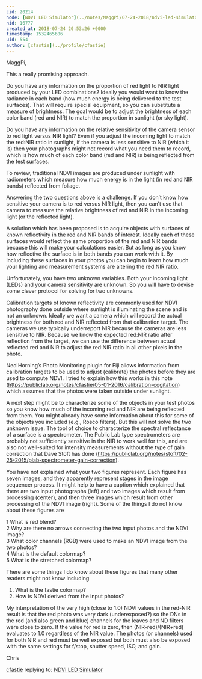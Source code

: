 ```yaml
---
cid: 20214
node: [NDVI LED Simulator](../notes/MaggPi/07-24-2018/ndvi-led-simulator)
nid: 16777
created_at: 2018-07-24 20:53:26 +0000
timestamp: 1532465606
uid: 554
author: [cfastie](../profile/cfastie)
---
```


MaggPi,

This a really promising approach. 

Do you have any information on the proportion of red light to NIR light produced by your LED combinations? Ideally you would want to know the radiance in each band (how much energy is being delivered to the test surfaces). That will require special equipment, so you can substitute a measure of brightness. The goal would be to adjust the brightness of each color band (red and NIR) to match the proportion in sunlight (or sky light).

Do you have any information on the relative sensitivity of the camera sensor to red light versus NIR light? Even if you adjust the incoming light to match the red:NIR ratio in sunlight, if the camera is less sensitive to NIR (which it is) then your photographs might not record what you need them to record, which is how much of each color band (red and NIR) is being reflected from the test surfaces.

To review, traditional NDVI images are produced under sunlight with radiometers which measure how much energy is in the light (in red and NIR bands) reflected from foliage. 

Answering the two questions above is a challenge. If you don’t know how sensitive your camera is to red versus NIR light, then you can’t use that camera to measure the relative brightness of red and NIR in the incoming light (or the reflected light). 

A solution which has been proposed is to acquire objects with surfaces of known reflectivity in the red and NIR bands of interest. Ideally each of these surfaces would reflect the same proportion of the red and NIR bands because this will make your calculations easier. But as long as you know how reflective the surface is in both bands you can work with it. By including these surfaces in your photos you can begin to learn how much your lighting and measurement systems are altering the red:NIR ratio.

Unfortunately, you have two unknown variables. Both your incoming light (LEDs) and your camera sensitivity are unknown. So you will have to devise some clever protocol for solving for two unknowns. 

Calibration targets of known reflectivity are commonly used for NDVI photography done outside where sunlight is illuminating the scene and is not an unknown. Ideally we want a camera which will record the actual brightness for both red and NIR reflected from that calibration target. The cameras we use typically underreport NIR because the cameras are less sensitive to NIR. Because we know the expected red:NIR ratio after reflection from the target, we can use the difference between actual reflected red and NIR to adjust the red:NIR ratio in all other pixels in the photo.

Ned Horning’s Photo Monitoring plugin for Fiji allows information from calibration targets to be used to adjust (calibrate) the photos before they are used to compute NDVI. I tried to explain how this works in this note (https://publiclab.org/notes/cfastie/05-01-2016/calibration-cogitation) which assumes that the photos were taken outside under sunlight.

A next step might be to characterize some of the objects in your test photos so you know how much of the incoming red and NIR are being reflected from them. You might already have some information about this for some of the objects you included (e.g., Rosco filters). But this will not solve the two unknown issue. The tool of choice to characterize the spectral reflectance of a surface is a spectrometer. The Public Lab type spectrometers are probably not sufficiently sensitive in the NIR to work well for this, and are also not well-suited for intensity measurements without the type of gain correction that Dave Stoft has done (https://publiclab.org/notes/stoft/02-25-2015/plab-spectrometer-gain-correction).

You have not explained what your two figures represent. Each figure has seven images, and they apparently represent stages in the image sequencer process. It might help to have a caption which explained that there are two input photographs (left) and two images which result from processing (center), and then three images which result from other processing of the NDVI image (right). Some of the things I do not know about these figures are 

1 What is red blend?  
2 Why are there no arrows connecting the two input photos and the NDVI image?  
3 What color channels (RGB) were used to make an NDVI image from the two photos?  
4 What is the default colormap?  
5 What is the stretched colormap?  

There are some things I do know about these figures that many other readers might not know including 

1) What is the fastie colormap?  
2) How is NDVI derived from the input photos?  

My interpretation of the very high (close to 1.0) NDVI values in the red-NIR result is that the red photo was very dark (underexposed?) so the DNs in the red (and also green and blue) channels for the leaves and ND filters were close to zero. If the value for red is zero, then (NIR-red)/(NIR+red) evaluates to 1.0 regardless of the NIR value. The photos (or channels) used for both NIR and red must be well exposed but both must also be exposed with the same settings for f/stop, shutter speed, ISO, and gain.

Chris



[cfastie](../profile/cfastie) replying to: [NDVI LED Simulator](../notes/MaggPi/07-24-2018/ndvi-led-simulator)

